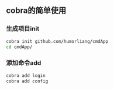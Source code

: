 ## cobra的简单使用
### 生成项目init
```bash
cobra init github.com/humorliang/cmdApp
cd cmdApp/
```
### 添加命令add
```bash
cobra add login
cobra add config
```